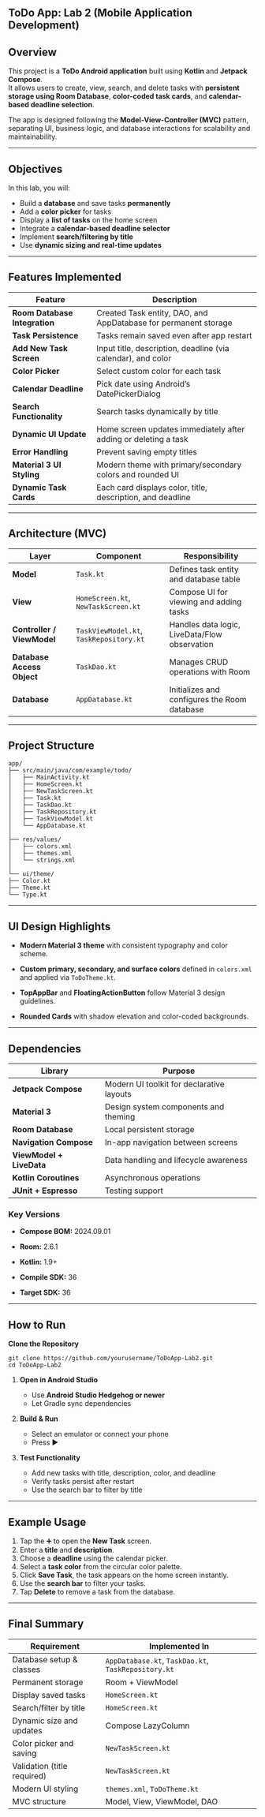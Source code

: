 ## **ToDo App: Lab 2 (Mobile Application Development)**

## **Overview**

This project is a **ToDo Android application** built using **Kotlin** and **Jetpack Compose**.  
 It allows users to create, view, search, and delete tasks with **persistent storage using Room Database**, **color-coded task cards**, and **calendar-based deadline selection**.

The app is designed following the **Model-View-Controller (MVC)** pattern, separating UI, business logic, and database interactions for scalability and maintainability.

---

## **Objectives**

In this lab, you will:

* Build a **database** and save tasks **permanently**  
* Add a **color picker** for tasks  
* Display a **list of tasks** on the home screen  
* Integrate a **calendar-based deadline selector**  
* Implement **search/filtering by title**  
* Use **dynamic sizing and real-time updates**

---

## **Features Implemented**

| Feature | Description |
| ----- | ----- |
| **Room Database Integration** | Created Task entity, DAO, and AppDatabase for permanent storage |
| **Task Persistence** | Tasks remain saved even after app restart |
| **Add New Task Screen** | Input title, description, deadline (via calendar), and color |
| **Color Picker** | Select custom color for each task |
| **Calendar Deadline** | Pick date using Android’s DatePickerDialog |
| **Search Functionality** | Search tasks dynamically by title |
| **Dynamic UI Update** | Home screen updates immediately after adding or deleting a task |
| **Error Handling** | Prevent saving empty titles |
| **Material 3 UI Styling** | Modern theme with primary/secondary colors and rounded UI |
| **Dynamic Task Cards** | Each card displays color, title, description, and deadline |

---

##  **Architecture (MVC)**

| Layer | Component | Responsibility |
| ----- | ----- | ----- |
| **Model** | `Task.kt` | Defines task entity and database table |
| **View** | `HomeScreen.kt`, `NewTaskScreen.kt` | Compose UI for viewing and adding tasks |
| **Controller / ViewModel** | `TaskViewModel.kt`, `TaskRepository.kt` | Handles data logic, LiveData/Flow observation |
| **Database Access Object** | `TaskDao.kt` | Manages CRUD operations with Room |
| **Database** | `AppDatabase.kt` | Initializes and configures the Room database |

---

## **Project Structure**

`app/`  
 `├── src/main/java/com/example/todo/`  
 `│   ├── MainActivity.kt`  
 `│   ├── HomeScreen.kt`  
 `│   ├── NewTaskScreen.kt`  
 `│   ├── Task.kt`  
 `│   ├── TaskDao.kt`  
 `│   ├── TaskRepository.kt`  
 `│   ├── TaskViewModel.kt`  
 `│   └── AppDatabase.kt`  
 `│`  
 `├── res/values/`  
 `│   ├── colors.xml`  
 `│   ├── themes.xml`  
 `│   └── strings.xml`  
 `│`  
 `└── ui/theme/`  
     `├── Color.kt`  
     `├── Theme.kt`  
     `└── Type.kt`

---

## **UI Design Highlights**

* **Modern Material 3 theme** with consistent typography and color scheme.

* **Custom primary, secondary, and surface colors** defined in `colors.xml` and applied via `ToDoTheme.kt`.

* **TopAppBar** and **FloatingActionButton** follow Material 3 design guidelines.

* **Rounded Cards** with shadow elevation and color-coded backgrounds.

---

## **Dependencies**

| Library | Purpose |
| ----- | ----- |
| **Jetpack Compose** | Modern UI toolkit for declarative layouts |
| **Material 3** | Design system components and theming |
| **Room Database** | Local persistent storage |
| **Navigation Compose** | In-app navigation between screens |
| **ViewModel \+ LiveData** | Data handling and lifecycle awareness |
| **Kotlin Coroutines** | Asynchronous operations |
| **JUnit \+ Espresso** | Testing support |

### **Key Versions**

* **Compose BOM:** 2024.09.01

* **Room:** 2.6.1

* **Kotlin:** 1.9+

* **Compile SDK:** 36

* **Target SDK:** 36

---

## **How to Run**

**Clone the Repository**

 `git clone https://github.com/yourusername/ToDoApp-Lab2.git`  
`cd ToDoApp-Lab2`

1. **Open in Android Studio**

   * Use **Android Studio Hedgehog or newer**  
   * Let Gradle sync dependencies

2. **Build & Run**

   * Select an emulator or connect your phone  
   * Press ▶️

3. **Test Functionality**

   * Add new tasks with title, description, color, and deadline  
   * Verify tasks persist after restart  
   * Use the search bar to filter by title

---

##  **Example Usage**

1. Tap the ➕ to open the **New Task** screen.  
2. Enter a **title** and **description**.  
3. Choose a **deadline** using the calendar picker.  
4. Select a **task color** from the circular color palette.  
5. Click **Save Task**, the task appears on the home screen instantly.  
6. Use the **search bar** to filter your tasks.  
7. Tap **Delete** to remove a task from the database.

---

## **Final Summary**

| Requirement | Implemented In |
| ----- | ----- |
| Database setup & classes | `AppDatabase.kt`, `TaskDao.kt`, `TaskRepository.kt` |
| Permanent storage | Room \+ ViewModel |
| Display saved tasks | `HomeScreen.kt` |
| Search/filter by title | `HomeScreen.kt` |
| Dynamic size and updates | Compose LazyColumn |
| Color picker and saving | `NewTaskScreen.kt` |
| Validation (title required) | `NewTaskScreen.kt` |
| Modern UI styling | `themes.xml`, `ToDoTheme.kt` |
| MVC structure | Model, View, ViewModel, DAO |

